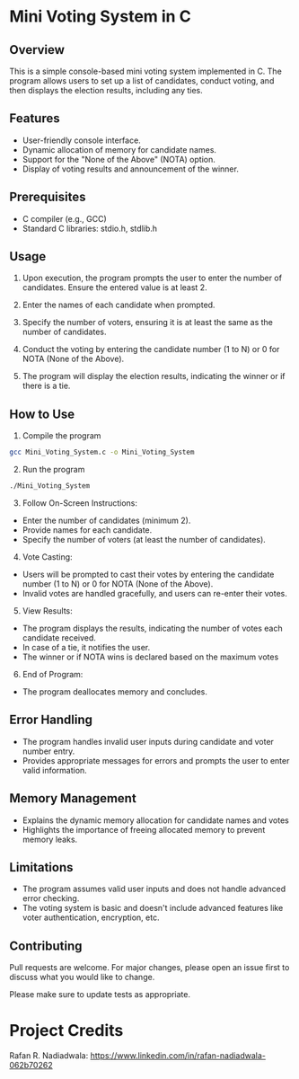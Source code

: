 # Mini Voting System in C

## Overview

This is a simple console-based mini voting system implemented in C. The program allows users to set up a list of candidates, conduct voting, and then displays the election results, including any ties.


## Features

- User-friendly console interface.
- Dynamic allocation of memory for candidate names.
- Support for the "None of the Above" (NOTA) option.
- Display of voting results and announcement of the winner.


## Prerequisites

- C compiler (e.g., GCC)
- Standard C libraries: stdio.h, stdlib.h


## Usage

1. Upon execution, the program prompts the user to enter the number of candidates. Ensure the entered value is at least 2.

2. Enter the names of each candidate when prompted.

3. Specify the number of voters, ensuring it is at least the same as the number of candidates.

4. Conduct the voting by entering the candidate number (1 to N) or 0 for NOTA (None of the Above).

5. The program will display the election results, indicating the winner or if there is a tie.


## How to Use

1. Compile the program
```bash
gcc Mini_Voting_System.c -o Mini_Voting_System
```

2. Run the program
```bash
./Mini_Voting_System
```

3. Follow On-Screen Instructions:
- Enter the number of candidates (minimum 2).
- Provide names for each candidate.
- Specify the number of voters (at least the number of candidates).

4. Vote Casting:
- Users will be prompted to cast their votes by entering the candidate number (1 to N) or 0 for NOTA (None of the Above).
- Invalid votes are handled gracefully, and users can re-enter their votes.

5. View Results:
- The program displays the results, indicating the number of votes each candidate received.
- In case of a tie, it notifies the user.
- The winner or if NOTA wins is declared based on the maximum votes

6. End of Program:
- The program deallocates memory and concludes.


## Error Handling

- The program handles invalid user inputs during candidate and voter number entry.
- Provides appropriate messages for errors and prompts the user to enter valid information.


## Memory Management

- Explains the dynamic memory allocation for candidate names and votes
- Highlights the importance of freeing allocated memory to prevent memory leaks.


## Limitations

- The program assumes valid user inputs and does not handle advanced error checking.
- The voting system is basic and doesn't include advanced features like voter authentication, encryption, etc.


## Contributing

Pull requests are welcome. For major changes, please open an issue first
to discuss what you would like to change.

Please make sure to update tests as appropriate.


# Project Credits

Rafan R. Nadiadwala: https://www.linkedin.com/in/rafan-nadiadwala-062b70262
